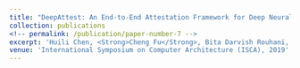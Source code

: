```yaml
---
title: "DeepAttest: An End-to-End Attestation Framework for Deep Neural Networks"
collection: publications
<!-- permalink: /publication/paper-number-7 -->
excerpt: 'Huili Chen, <Strong>Cheng Fu</Strong>, Bita Darvish Rouhani, Jishen Zhao, Farinaz Koushanfar'
venue: 'International Symposium on Computer Architecture (ISCA), 2019'
---
```

<!-- This paper is about the number 2. The number 3 is left for future work.
 -->

<!-- To appear! -->

<!-- [Download paper here](https://arxiv.org/abs/1810.02068) -->

<!-- Recommended citation: Your Name, You. (2010). "Paper Title Number 2." <i>Journal 1</i>. 1(2). -->